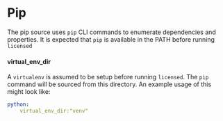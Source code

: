 # Pip

The pip source uses `pip` CLI commands to enumerate dependencies and properties. It is expected that `pip` is available in the PATH before running `licensed`

#### virtual_env_dir
A `virtualenv` is assumed to be setup before running `licensed`. The `pip` command will be sourced from this directory.
An example usage of this might look like:
```yaml
python:
    virtual_env_dir:"venv"
```
